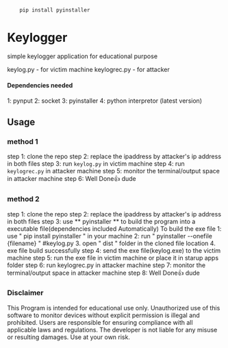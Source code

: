 ##
        pip install pyinstaller


# Keylogger
simple keylogger application for educational purpose

keylog.py    -  for victim machine
keylogrec.py -  for attacker

#### Dependencies needed

1: pynput
2: socket
3: pyinstaller
4: python interpretor (latest version)

## Usage
### method 1

step 1: clone the repo 
step 2: replace the ipaddress by attacker's ip address in both files
step 3: run `keylog.py` in victim machine
step 4: run `keylogrec.py` in attacker machine
step 5: monitor the terminal/output space in attacker machine
step 6: Well Done👍 dude

### method 2

step 1: clone the repo 
step 2: replace the ipaddress by attacker's ip address in both files
step 3: use ** pyinstaller ** to build the program into a executable file(dependencies included Automatically)
        To build the exe file
        1: use " pip install pyinstaller " in your machine
        2: run "  pyinstaller --onefile {filename} "  #keylog.py
        3. open " dist " folder in the cloned file location
        4. exe file build successfully
step 4: send the exe file(keylog.exe) to the victim machine
step 5: run the exe file in victim machine or place it in starup apps folder 
step 6: run keylogrec.py in attacker machine
step 7: monitor the terminal/output space in attacker machine
step 8: Well Done👍 dude


### Disclaimer

This Program is intended for educational use only. Unauthorized use of this software to monitor devices without explicit permission is illegal and prohibited. Users are responsible for ensuring compliance with all applicable laws and regulations. The developer is not liable for any misuse or resulting damages. Use at your own risk.
